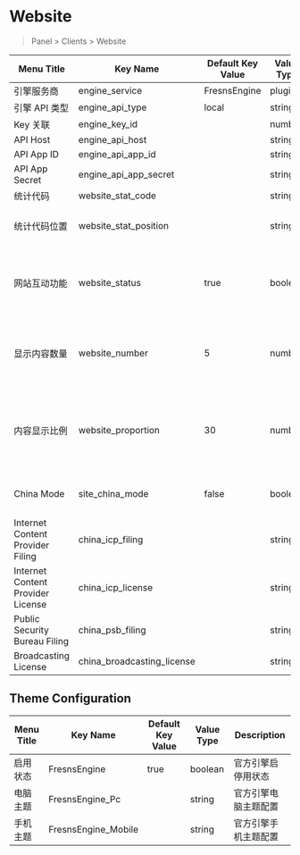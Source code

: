 # Website

> Panel > Clients > Website

| Menu Title | Key Name | Default Key Value | Value Type | Description |
| --- | --- | --- | --- | --- |
| 引擎服务商 | engine_service | FresnsEngine | plugin |  |
| 引擎 API 类型 | engine_api_type | local | string | `local` 或 `remote` |
| Key 关联 | engine_key_id |  | number | 关联字段 [session_keys->id](../systems/session-keys.md) |
| API Host | engine_api_host |  | string |  |
| API App ID | engine_api_app_id |  | string |  |
| API App Secret | engine_api_app_secret |  | string |  |
| 统计代码 | website_stat_code |  | string | 网页统计工具代码 |
| 统计代码位置 | website_stat_position |  | string | `head` 或 `body`<br>统计代码载入到 HTML 的哪个位置 |
| 网站互动功能 | website_status | true | boolean | 网页端互动功能关闭后，可指定访问网站时输出的内容数量<br>比如专注移动应用运营的项目，网站只为分享导流使用，不希望用户使用完整功能。 |
| 显示内容数量 | website_number | 5 | number | 网页端互动功能关闭后，用户访问只显示多少条内容<br>比如设置为 5，则用户无论访问帖子列表还是查看评论，只显示 5 条。 |
| 内容显示比例 | website_proportion | 30 | number | 网页端互动功能关闭后，帖子内容显示比例，单位：百分比<br>比如设置为 30%，则访问帖子详情页只显示帖子 30% 的内容，其余内容引荐打开 App 浏览。 |
| China Mode | site_china_mode | false | boolean | `false` 或 `true`<br>是否显示备案信息，如果网站服务器不在中国大陆，则关闭 |
| Internet Content Provider Filing | china_icp_filing |  | string | [https://beian.miit.gov.cn](https://beian.miit.gov.cn/) |
| Internet Content Provider License | china_icp_license |  | string | [https://dxzhgl.miit.gov.cn](https://dxzhgl.miit.gov.cn/) |
| Public Security Bureau Filing | china_psb_filing |  | string | [http://www.beian.gov.cn](http://www.beian.gov.cn/) |
| Broadcasting License | china_broadcasting_license |  | string | [https://zw.nrta.gov.cn](https://zw.nrta.gov.cn/) |

## Theme Configuration

| Menu Title | Key Name | Default Key Value | Value Type | Description |
| --- | --- | --- | --- | --- |
| 启用状态 | FresnsEngine | true | boolean | 官方引擎启停用状态 |
| 电脑主题 | FresnsEngine_Pc |  | string | 官方引擎电脑主题配置 |
| 手机主题 | FresnsEngine_Mobile |  | string | 官方引擎手机主题配置 |
